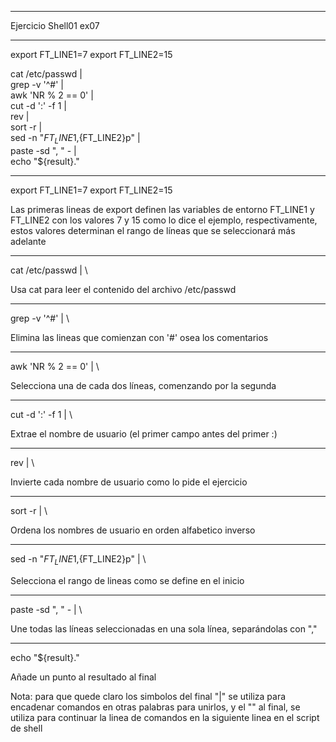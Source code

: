 -------------------------------------------------------------------------------------------------------------------------

Ejercicio Shell01 ex07

-------------------------------------------------------------------------------------------------------------------------

export FT_LINE1=7
export FT_LINE2=15

cat /etc/passwd | \
grep -v '^#' | \
awk 'NR % 2 == 0' | \
cut -d ':' -f 1 | \
rev | \
sort -r | \
sed -n "${FT_LINE1},${FT_LINE2}p" | \
paste -sd ", " - | \
echo "${result}."

-------------------------------------------------------------------------------------------------------------------------

export FT_LINE1=7
export FT_LINE2=15

Las primeras lineas de export definen las variables de entorno FT_LINE1 y FT_LINE2 con los valores 7 y 15 como lo dice el ejemplo, 
respectivamente, estos valores determinan el rango de líneas que se seleccionará más adelante

-------------------------------------------------------------------------------------------------------------------------

cat /etc/passwd | \

Usa cat para leer el contenido del archivo /etc/passwd

-------------------------------------------------------------------------------------------------------------------------

grep -v '^#' | \

Elimina las lineas que comienzan con '#' osea los comentarios

-------------------------------------------------------------------------------------------------------------------------

awk 'NR % 2 == 0' | \

Selecciona una de cada dos líneas, comenzando por la segunda

-------------------------------------------------------------------------------------------------------------------------

cut -d ':' -f 1 | \

Extrae el nombre de usuario (el primer campo antes del primer :)

-------------------------------------------------------------------------------------------------------------------------

rev | \

Invierte cada nombre de usuario como lo pide el ejercicio

-------------------------------------------------------------------------------------------------------------------------

sort -r | \

Ordena los nombres de usuario en orden alfabetico inverso

-------------------------------------------------------------------------------------------------------------------------

sed -n "${FT_LINE1},${FT_LINE2}p" | \

Selecciona el rango de lineas como se define en el inicio

-------------------------------------------------------------------------------------------------------------------------

paste -sd ", " - | \

Une todas las líneas seleccionadas en una sola línea, separándolas con ","

-------------------------------------------------------------------------------------------------------------------------

echo "${result}."

Añade un punto al resultado al final

Nota: para que quede claro los simbolos del final "|" se utiliza para encadenar comandos en otras palabras para unirlos, 
y el "\" al final, se utiliza para continuar la linea de comandos en la siguiente linea en el script de shell
